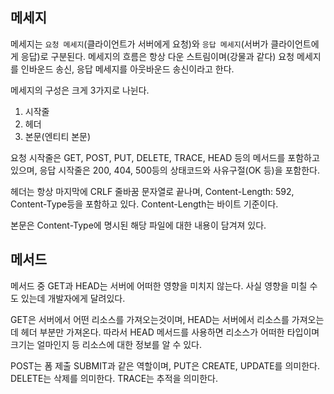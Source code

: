 ## 메세지

메세지는 `요청 메세지`(클라이언트가 서버에게 요청)와 `응답 메세지`(서버가 클라이언트에게 응답)로 구분된다. 메세지의 흐름은 항상 다운 스트림이며(강물과 같다)
요청 메세지를 인바운드 송신, 응답 메세지를 아웃바운드 송신이라고 한다.

메세지의 구성은 크게 3가지로 나뉜다.

1. 시작줄
2. 헤더
3. 본문(엔티티 본문)

요청 시작줄은 GET, POST, PUT, DELETE, TRACE, HEAD 등의 메서드를 포함하고있으며, 응답 시작줄은 200, 404, 500등의 상태코드와 사유구절(OK 등)을 포함한다.

헤더는 항상 마지막에 CRLF 줄바꿈 문자열로 끝나며, Content-Length: 592, Content-Type등을 포함하고 있다. Content-Length는 바이트 기준이다.

본문은 Content-Type에 명시된 해당 파일에 대한 내용이 담겨져 있다.

## 메서드

메서드 중 GET과 HEAD는 서버에 어떠한 영향을 미치지 않는다. 사실 영향을 미칠 수도 있는데 개발자에게 달려있다.

GET은 서버에서 어떤 리소스를 가져오는것이며, HEAD는 서버에서 리소스를 가져오는데 헤더 부분만 가져온다. 따라서 HEAD 메서드를 사용하면 리소스가 어떠한 타입이며
크기는 얼마인지 등 리소스에 대한 정보를 알 수 있다. 

POST는 폼 제출 SUBMIT과 같은 역할이며, PUT은 CREATE, UPDATE를 의미한다. DELETE는 삭제를 의미한다. TRACE는 추적을 의미한다.
